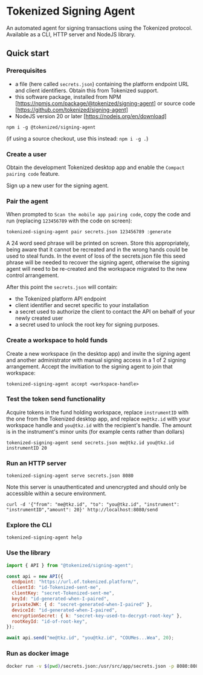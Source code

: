 # Tokenized Signing Agent

An automated agent for signing transactions using the Tokenized protocol. Available as a CLI, HTTP server and NodeJS library.

## Quick start

### Prerequisites

- a file (here called `secrets.json`) containing the platform endpoint URL and client identifiers. Obtain this from Tokenized support.
- this software package, installed from NPM [https://npmjs.com/package/@tokenized/signing-agent] or source code [https://github.com/tokenized/signing-agent]
- NodeJS version 20 or later [https://nodejs.org/en/download]

```
npm i -g @tokenized/signing-agent
```

(if using a source checkout, use this instead: `npm i -g .`)

### Create a user

Obtain the development Tokenized desktop app and enable the `Compact pairing code` feature.

Sign up a new user for the signing agent.

### Pair the agent

When prompted to `Scan the mobile app pairing code`, copy the code and run (replacing `123456789` with the code on screen):

```
tokenized-signing-agent pair secrets.json 123456789 :generate
```

A 24 word seed phrase will be printed on screen. Store this appropriately, being aware that it cannot be recreated and in the wrong hands could be used to steal funds. In the event of loss of the secrets.json file this seed phrase will be needed to recover the signing agent, otherwise the signing agent will need to be re-created and the workspace migrated to the new control arrangement.

After this point the `secrets.json` will contain:

- the Tokenized platform API endpoint
- client identifier and secret specific to your installation
- a secret used to authorize the client to contact the API on behalf of your newly created user
- a secret used to unlock the root key for signing purposes.

### Create a workspace to hold funds

Create a new workspace (in the desktop app) and invite the signing agent and another administrator with manual signing access in a 1 of 2 signing arrangement. Accept the invitiation to the signing agent to join that workspace:

```
tokenized-signing-agent accept <workspace-handle>
```

### Test the token send functionality

Acquire tokens in the fund holding workspace, replace `instrumentID` with the one from the Tokenized desktop app, and replace `me@tkz.id` with your workspace handle and `you@tkz.id` with the recipient's handle. The amount is in the instrument's minor units (for example cents rather than dollars)

```
tokenized-signing-agent send secrets.json me@tkz.id you@tkz.id instrumentID 20
```

### Run an HTTP server

```
tokenized-signing-agent serve secrets.json 8080
```

Note this server is unauthenticated and unencrypted and should only be accessible within a secure environment.

```
curl -d '{"from": "me@tkz.id", "to": "you@tkz.id", "instrument": "instrumentID","amount": 20}' http://localhost:8080/send
```

### Explore the CLI

```
tokenized-signing-agent help
```

### Use the library

```js
import { API } from "@tokenized/signing-agent";

const api = new API({
  endpoint: "https://url.of.tokenized.platform/",
  clientId: "id-Tokenized-sent-me",
  clientKey: "secret-Tokenized-sent-me",
  keyId: "id-generated-when-I-paired",
  privateJWK: { d: "secret-generated-when-I-paired" },
  deviceId: "id-generated-when-I-paired",
  encryptionSecret: { k: "secret-key-used-to-decrypt-root-key" },
  rootKeyId: "id-of-root-key",
});

await api.send("me@tkz.id", "you@tkz.id", "COUMes...Wea", 20);
```

### Run as docker image

```sh
docker run -v $(pwd)/secrets.json:/usr/src/app/secrets.json -p 8080:8080 tokenized-signing-agent
```
